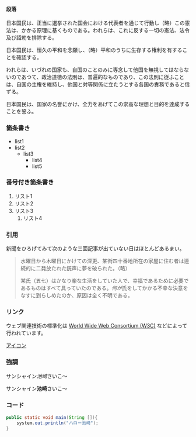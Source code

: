 #### 段落

日本国民は、正当に選挙された国会における代表者を通じて行動し（略）この憲法は、かかる原理に基くものである。われらは、これに反する一切の憲法、法令及び詔勅を排除する。

日本国民は、恒久の平和を念願し、（略）平和のうちに生存する権利を有することを確認する。

われらは、いづれの国家も、自国のことのみに専念して他国を無視してはならないのであつて、政治道徳の法則は、普遍的なものであり、この法則に従ふことは、自国の主権を維持し、他国と対等関係に立たうとする各国の責務であると信ずる。

日本国民は、国家の名誉にかけ、全力をあげてこの崇高な理想と目的を達成することを誓ふ。

### 箇条書き

- list1
- list2
    - list3
        - list4
        - list5

### 番号付き箇条書き

1. リスト1
2. リスト2
3. リスト3
   1. リスト4

### 引用

新聞をひろげてみて次のような三面記事が出ていない日はほとんどあるまい。

> 水曜日から木曜日にかけての深更、某街四十番地所在の家屋に住む者は連続的に二発放たれた銃声に夢を破られた。（略）
> 
> 某氏（五七）はかなり楽な生活をしていた人で、幸福であるために必要であるものはすべて具っていたのである。*何が*氏をしてかかる不幸な決意をなすに到らしめたのか、原因は全く不明である。


### リンク

ウェブ関連技術の標準化は [World Wide Web Consortium (W3C)](http://www.w3.org/) などによって行われています。

[アイコン](images/face.jpg)


### 強調

サンシャイン*池崎*さいこ～

サンシャイン**池崎**さいこ～

### コード
```java
public static void main(String []){
    system.out.println("ハロー池崎");
}
```